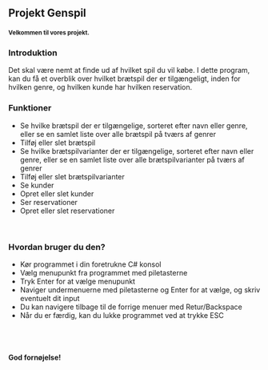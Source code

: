 ## Projekt Genspil ##
#### <sup>__Velkommen til vores projekt.__</sup> ####


### Introduktion ###
Det skal være nemt at finde ud af hvilket spil du vil købe. I dette program, kan du få et overblik over hvilket brætspil der er tilgængeligt, inden for hvilken genre, og hvilken kunde har hvilken reservation.
<br>

### Funktioner ###
* Se hvilke brætspil der er tilgængelige, sorteret efter navn eller genre, eller se en samlet liste over alle brætspil på tværs af genrer
* Tilføj eller slet brætspil
* Se hvilke brætspilvarianter der er tilgængelige, sorteret efter navn eller genre, eller se en samlet liste over alle brætspilvarianter på tværs af genrer
* Tilføj eller slet brætspilvarianter
* Se kunder
* Opret eller slet kunder
* Ser reservationer
* Opret eller slet reservationer
<br>

### Hvordan bruger du den? ###
* Kør programmet i din foretrukne C# konsol
* Vælg menupunkt fra programmet med piletasterne
* Tryk Enter for at vælge menupunkt
* Naviger undermenuerne med piletasterne og Enter for at vælge, og skriv eventuelt dit input
* Du kan navigere tilbage til de forrige menuer med Retur/Backspace
* Når du er færdig, kan du lukke programmet ved at trykke ESC
<br>
<br>

#### God fornøjelse! ####
